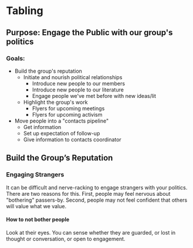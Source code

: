 # Tabling
## Purpose: Engage the Public with our group's politics
### Goals: 
- Build the group's reputation
  - Initiate and nourish political relationships
    - Introduce new people to our members
    - Introduce new people to our literature
    - Engage people we've met before with new ideas/lit
  - Highlight the group's work
    - Flyers for upcoming meetings
    - Flyers for upcoming activism
- Move people into a "contacts pipeline"
  - Get information
  - Set up expectation of follow-up
  - Give information to contacts coordinator

## Build the Group’s Reputation

### Engaging Strangers

It can be difficult and nerve-racking to engage strangers with your politics. There are two reasons for this. First, people may feel nervous about "bothering" passers-by. Second, people may not feel confident that others will value what we value.

#### How to not bother people

Look at their eyes. You can sense whether they are guarded, or lost in thought or conversation, or open to engagement.
